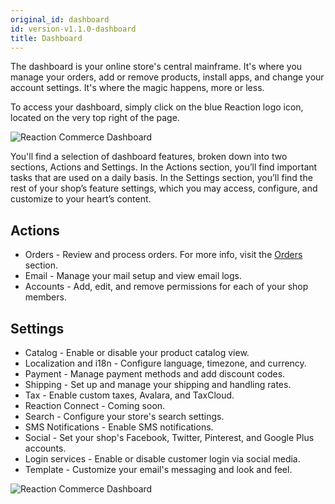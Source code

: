```yaml
---
original_id: dashboard
id: version-v1.1.0-dashboard
title: Dashboard
---
```


The dashboard is your online store's central mainframe. It's where you manage your orders, add or remove products, install apps, and change your account settings. It's where the magic happens, more or less.

To access your dashboard, simply click on the blue Reaction logo icon, located on the very top right of the page.

![](/assets/admin-dashboard-panel-home.png "Reaction Commerce Dashboard")

You'll find a selection of dashboard features, broken down into two sections, Actions and Settings. In the Actions section, you’ll find important tasks that are used on a daily basis. In the Settings section, you’ll find the rest of your shop’s feature settings, which you may access, configure, and customize to your heart’s content.

## Actions

- Orders - Review and process orders. For more info, visit the [Orders](https://reactioncommerce.com/docs/master/orders) section.
- Email - Manage your mail setup and view email logs.
- Accounts - Add, edit, and remove permissions for each of your shop members.

## Settings

- Catalog - Enable or disable your product catalog view.
- Localization and i18n - Configure language, timezone, and currency.
- Payment - Manage payment methods and add discount codes.
- Shipping - Set up and manage your shipping and handling rates.
- Tax - Enable custom taxes, Avalara, and TaxCloud.
- Reaction Connect - Coming soon.
- Search - Configure your store's search settings.
- SMS Notifications - Enable SMS notifications.
- Social - Set your shop's Facebook, Twitter, Pinterest, and Google Plus accounts.
- Login services - Enable or disable customer login via social media.
- Template - Customize your email's messaging and look and feel.

![](/assets/admin-dashboard-page-4.png "Reaction Commerce Dashboard")
